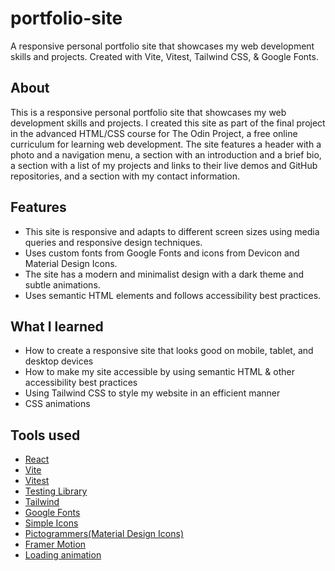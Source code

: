# portfolio-site

A responsive personal portfolio site that showcases my web development skills and projects. Created with Vite, Vitest, Tailwind CSS, &amp; Google Fonts.

## About

This is a responsive personal portfolio site that showcases my web development skills and projects. I created this site as part of the final project in the advanced HTML/CSS course for The Odin Project, a free online curriculum for learning web development. The site features a header with a photo and a navigation menu, a section with an introduction and a brief bio, a section with a list of my projects and links to their live demos and GitHub repositories, and a section with my contact information.

## Features

- This site is responsive and adapts to different screen sizes using media queries and responsive design techniques.
- Uses custom fonts from Google Fonts and icons from Devicon and Material Design Icons.
- The site has a modern and minimalist design with a dark theme and subtle animations.
- Uses semantic HTML elements and follows accessibility best practices.

## What I learned

- How to create a responsive site that looks good on mobile, tablet, and desktop devices
- How to make my site accessible by using semantic HTML & other accessibility best practices
- Using Tailwind CSS to style my website in an efficient manner
- CSS animations

## Tools used

- [React](https://react.dev/)
- [Vite](https://vitejs.dev/)
- [Vitest](https://vitest.dev/)
- [Testing Library](https://testing-library.com/)
- [Tailwind](https://tailwindcss.com/)
- [Google Fonts](https://fonts.google.com/)
- [Simple Icons](https://simpleicons.org/)
- [Pictogrammers(Material Design Icons)](https://pictogrammers.com/library/mdi/)
- [Framer Motion](https://www.framer.com/motion/)
- [Loading animation](https://davisgitonga.dev/blog/tailwindcss-bouncing-loader)
